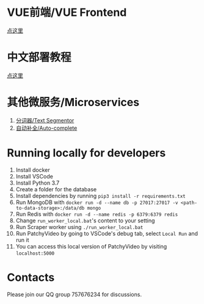 # VUE前端/VUE Frontend
[点这里](https://github.com/suwadaimyojin/patchyvideo-vue)
# 中文部署教程
[点这里](./项目的本地部署.docx)
# 其他微服务/Microservices
1. [分词器/Text Segmentor](https://github.com/zyddnys/PatchyVideo-textseg)
2. [自动补全/Auto-complete](https://github.com/zyddnys/PatchyVideo-autocomplete)
# Running locally for developers
1. Install docker
2. Install VSCode
3. Install Python 3.7
4. Create a folder for the database
5. Install dependencies by running `pip3 install -r requirements.txt`
6. Run MongoDB with `docker run -d --name db -p 27017:27017 -v <path-to-data-storage>:/data/db mongo`
7. Run Redis with `docker run -d --name redis -p 6379:6379 redis`
8. Change `run_worker_local.bat`'s content to your setting
9. Run Scraper worker using `./run_worker_local.bat`
10. Run PatchyVideo by going to VSCode's debug tab, select `Local Run` and run it
11. You can access this local version of PatchyVideo by visiting `localhost:5000`
# Contacts
Please join our QQ group 757676234 for discussions.